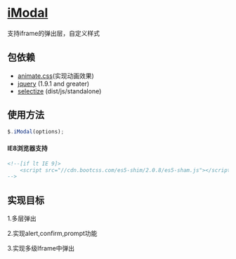 # [iModal](https://github.com/cleverchens/imodal)
支持iframe的弹出层，自定义样式

## 包依赖
- [animate.css](https://github.com/daneden/animate.css)(实现动画效果)
- [jquery](https://github.com/jquery/jquery) (1.9.1 and greater)
- [selectize](https://github.com/selectize/selectize.js) (dist/js/standalone)

## 使用方法
```js
$.iModal(options);
```
#### IE8浏览器支持
```html
<!--[if lt IE 9]>
    <script src="//cdn.bootcss.com/es5-shim/2.0.8/es5-sham.js"></script><![endif]
-->
```

## 实现目标
1.多层弹出

2.实现alert,confirm,prompt功能

3.实现多级Iframe中弹出
